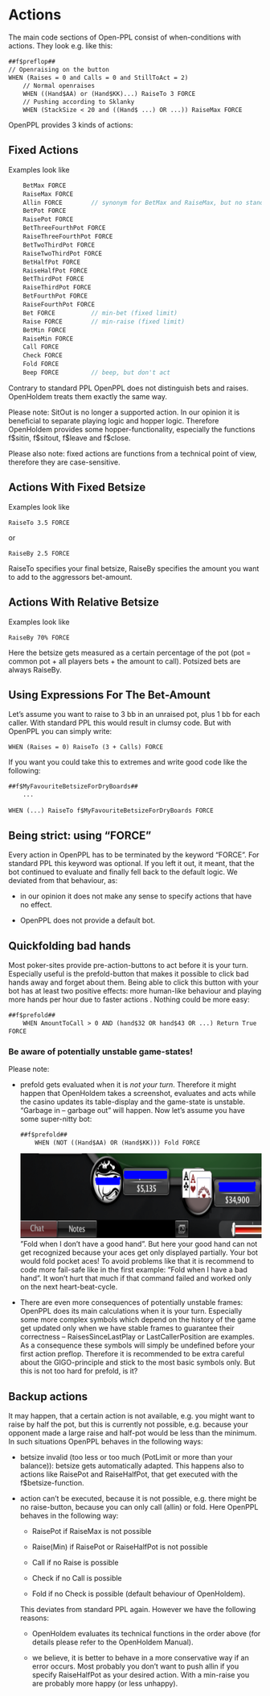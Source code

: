 # Actions

The main code sections of Open-PPL consist of when-conditions with
actions. They look e.g. like this:

    ##f$preflop##
    // Openraising on the button
    WHEN (Raises = 0 and Calls = 0 and StillToAct = 2)
        // Normal openraises
        WHEN ((Hand$AA) or (Hand$KK)...) RaiseTo 3 FORCE
        // Pushing according to Sklanky
        WHEN (StackSize < 20 and ((Hand$ ...) OR ...)) RaiseMax FORCE

OpenPPL provides 3 kinds of actions:

## Fixed Actions

Examples look like

```c
    BetMax FORCE
    RaiseMax FORCE
    Allin FORCE        // synonym for BetMax and RaiseMax, but no standard PPL
    BetPot FORCE
    RaisePot FORCE
    BetThreeFourthPot FORCE
    RaiseThreeFourthPot FORCE
    BetTwoThirdPot FORCE
    RaiseTwoThirdPot FORCE
    BetHalfPot FORCE
    RaiseHalfPot FORCE
    BetThirdPot FORCE
    RaiseThirdPot FORCE
    BetFourthPot FORCE
    RaiseFourthPot FORCE
    Bet FORCE          // min-bet (fixed limit)
    Raise FORCE        // min-raise (fixed limit)
    BetMin FORCE
    RaiseMin FORCE
    Call FORCE
    Check FORCE
    Fold FORCE
    Beep FORCE         // beep, but don't act
```

Contrary to standard PPL OpenPPL does not distinguish bets and raises.
OpenHoldem treats them exactly the same way.

Please note: SitOut is no longer a supported action. In our opinion it
is beneficial to separate playing logic and hopper logic. Therefore
OpenHoldem provides some hopper-functionality, especially the functions
f\$sitin, f\$sitout, f\$leave and f\$close.

Please also note: fixed actions are functions from a technical point of
view, therefore they are case-sensitive.

## Actions With Fixed Betsize

Examples look like

    RaiseTo 3.5 FORCE

or

    RaiseBy 2.5 FORCE

RaiseTo specifies your final betsize, RaiseBy specifies the amount you
want to add to the aggressors bet-amount.

## Actions With Relative Betsize

Examples look like

    RaiseBy 70% FORCE

Here the betsize gets measured as a certain percentage of the pot (pot =
common pot + all players bets + the amount to call). Potsized bets are
always RaiseBy.

## Using Expressions For The Bet-Amount

Let’s assume you want to raise to 3 bb in an unraised pot, plus 1 bb for
each caller. With standard PPL this would result in clumsy code. But
with OpenPPL you can simply write:

    WHEN (Raises = 0) RaiseTo (3 + Calls) FORCE

If you want you could take this to extremes and write good code like the
following:

    ##f$MyFavouriteBetsizeForDryBoards##
        ...

    WHEN (...) RaiseTo f$MyFavouriteBetsizeForDryBoards FORCE

## Being strict: using “FORCE”

Every action in OpenPPL has to be terminated by the keyword “FORCE”. For
standard PPL this keyword was optional. If you left it out, it meant,
that the bot continued to evaluate and finally fell back to the default
logic. We deviated from that behaviour, as:

- in our opinion it does not make any sense to specify actions that have
  no effect.

- OpenPPL does not provide a default bot.

## Quickfolding bad hands

Most poker-sites provide pre-action-buttons to act before it is your
turn. Especially useful is the prefold-button that makes it possible to
click bad hands away and forget about them. Being able to click this
button with your bot has at least two positive effects: more human-like
behaviour and playing more hands per hour due to faster actions .
Nothing could be more easy:

    ##f$prefold##
        WHEN AmountToCall > 0 AND (hand$32 OR hand$43 OR ...) Return True FORCE

### Be aware of potentially unstable game-states!

Please note:

- prefold gets evaluated when it is *not your turn*. Therefore it might
  happen that OpenHoldem takes a screenshot, evaluates and acts while
  the casino updates its table-display and the game-state is unstable.
  “Garbage in – garbage out” will happen. Now let’s assume you have some
  super-nitty bot:



      ##f$prefold##
          WHEN (NOT ((Hand$AA) OR (Hand$KK))) Fold FORCE

  <img src="images/openppl/pokerstars_unstable_gamestate.png"
  style="width:7.30556in;height:1.75in" alt="image" />  
  ”Fold when I don’t have a good hand”. But here your good hand can not
  get recognized because your aces get only displayed partially. Your
  bot would fold pocket aces! To avoid problems like that it is
  recommend to code more fail-safe like in the first example: “Fold when
  I have a bad hand”. It won’t hurt that much if that command failed and
  worked only on the next heart-beat-cycle.

- There are even more consequences of potentially unstable frames:
  OpenPPL does its main calculations when it is your turn. Especially
  some more complex symbols which depend on the history of the game get
  updated only when we have stable frames to guarantee their correctness
  – RaisesSinceLastPlay or LastCallerPosition are examples. As a
  consequence these symbols will simply be undefined before your first
  action preflop. Therefore it is recommended to be extra careful about
  the GIGO-principle and stick to the most basic symbols only. But this
  is not too hard for prefold, is it?

## Backup actions

It may happen, that a certain action is not available, e.g. you might
want to raise by half the pot, but this is currently not possible, e.g.
because your opponent made a large raise and half-pot would be less than
the minimum. In such situations OpenPPL behaves in the following ways:

- betsize invalid (too less or too much (PotLimit or more than your
  balance)): betsize gets automatically adapted. This happens also to
  actions like RaisePot and RaiseHalfPot, that get executed with the
  f\$betsize-function.

- action can’t be executed, because it is not possible, e.g. there might
  be no raise-button, because you can only call (allin) or fold. Here
  OpenPPL behaves in the following way:

  - RaisePot if RaiseMax is not possible

  - Raise(Min) if RaisePot or RaiseHalfPot is not possible

  - Call if no Raise is possible

  - Check if no Call is possible

  - Fold if no Check is possible (default behaviour of OpenHoldem).

  This deviates from standard PPL again. However we have the following
  reasons:

  - OpenHoldem evaluates its technical functions in the order above (for
    details please refer to the OpenHoldem Manual).

  - we believe, it is better to behave in a more conservative way if an
    error occurs. Most probably you don’t want to push allin if you
    specify RaiseHalfPot as your desired action. With a min-raise you
    are probably more happy (or less unhappy).
